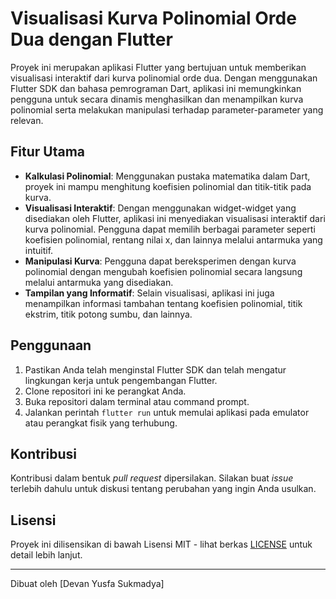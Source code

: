 # Visualisasi Kurva Polinomial Orde Dua dengan Flutter

Proyek ini merupakan aplikasi Flutter yang bertujuan untuk memberikan visualisasi interaktif dari kurva polinomial orde dua. Dengan menggunakan Flutter SDK dan bahasa pemrograman Dart, aplikasi ini memungkinkan pengguna untuk secara dinamis menghasilkan dan menampilkan kurva polinomial serta melakukan manipulasi terhadap parameter-parameter yang relevan.

## Fitur Utama

- **Kalkulasi Polinomial**: Menggunakan pustaka matematika dalam Dart, proyek ini mampu menghitung koefisien polinomial dan titik-titik pada kurva.
- **Visualisasi Interaktif**: Dengan menggunakan widget-widget yang disediakan oleh Flutter, aplikasi ini menyediakan visualisasi interaktif dari kurva polinomial. Pengguna dapat memilih berbagai parameter seperti koefisien polinomial, rentang nilai x, dan lainnya melalui antarmuka yang intuitif.
- **Manipulasi Kurva**: Pengguna dapat bereksperimen dengan kurva polinomial dengan mengubah koefisien polinomial secara langsung melalui antarmuka yang disediakan.
- **Tampilan yang Informatif**: Selain visualisasi, aplikasi ini juga menampilkan informasi tambahan tentang koefisien polinomial, titik ekstrim, titik potong sumbu, dan lainnya.

## Penggunaan

1. Pastikan Anda telah menginstal Flutter SDK dan telah mengatur lingkungan kerja untuk pengembangan Flutter.
2. Clone repositori ini ke perangkat Anda.
3. Buka repositori dalam terminal atau command prompt.
4. Jalankan perintah `flutter run` untuk memulai aplikasi pada emulator atau perangkat fisik yang terhubung.

## Kontribusi

Kontribusi dalam bentuk *pull request* dipersilakan. Silakan buat *issue* terlebih dahulu untuk diskusi tentang perubahan yang ingin Anda usulkan.

## Lisensi

Proyek ini dilisensikan di bawah Lisensi MIT - lihat berkas [LICENSE](LICENSE) untuk detail lebih lanjut.

---

Dibuat oleh [Devan Yusfa Sukmadya]
